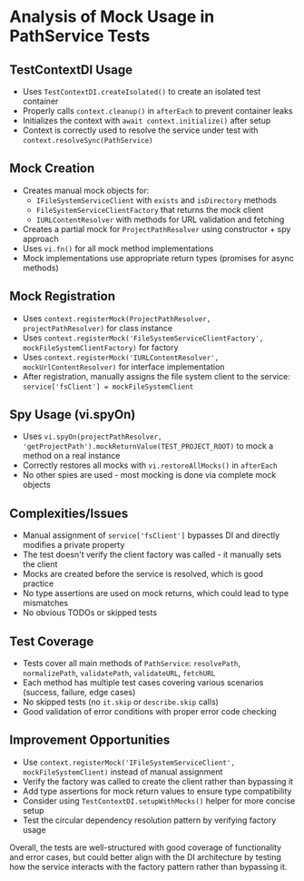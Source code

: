 # Analysis of Mock Usage in PathService Tests

## TestContextDI Usage
- Uses `TestContextDI.createIsolated()` to create an isolated test container
- Properly calls `context.cleanup()` in `afterEach` to prevent container leaks
- Initializes the context with `await context.initialize()` after setup
- Context is correctly used to resolve the service under test with `context.resolveSync(PathService)`

## Mock Creation
- Creates manual mock objects for:
  - `IFileSystemServiceClient` with `exists` and `isDirectory` methods
  - `FileSystemServiceClientFactory` that returns the mock client
  - `IURLContentResolver` with methods for URL validation and fetching
- Creates a partial mock for `ProjectPathResolver` using constructor + spy approach
- Uses `vi.fn()` for all mock method implementations
- Mock implementations use appropriate return types (promises for async methods)

## Mock Registration
- Uses `context.registerMock(ProjectPathResolver, projectPathResolver)` for class instance
- Uses `context.registerMock('FileSystemServiceClientFactory', mockFileSystemClientFactory)` for factory
- Uses `context.registerMock('IURLContentResolver', mockUrlContentResolver)` for interface implementation
- After registration, manually assigns the file system client to the service: `service['fsClient'] = mockFileSystemClient`

## Spy Usage (vi.spyOn)
- Uses `vi.spyOn(projectPathResolver, 'getProjectPath').mockReturnValue(TEST_PROJECT_ROOT)` to mock a method on a real instance
- Correctly restores all mocks with `vi.restoreAllMocks()` in `afterEach`
- No other spies are used - most mocking is done via complete mock objects

## Complexities/Issues
- Manual assignment of `service['fsClient']` bypasses DI and directly modifies a private property
- The test doesn't verify the client factory was called - it manually sets the client
- Mocks are created before the service is resolved, which is good practice
- No type assertions are used on mock returns, which could lead to type mismatches
- No obvious TODOs or skipped tests

## Test Coverage
- Tests cover all main methods of `PathService`: `resolvePath`, `normalizePath`, `validatePath`, `validateURL`, `fetchURL`
- Each method has multiple test cases covering various scenarios (success, failure, edge cases)
- No skipped tests (no `it.skip` or `describe.skip` calls)
- Good validation of error conditions with proper error code checking

## Improvement Opportunities
- Use `context.registerMock('IFileSystemServiceClient', mockFileSystemClient)` instead of manual assignment
- Verify the factory was called to create the client rather than bypassing it
- Add type assertions for mock return values to ensure type compatibility
- Consider using `TestContextDI.setupWithMocks()` helper for more concise setup
- Test the circular dependency resolution pattern by verifying factory usage

Overall, the tests are well-structured with good coverage of functionality and error cases, but could better align with the DI architecture by testing how the service interacts with the factory pattern rather than bypassing it.